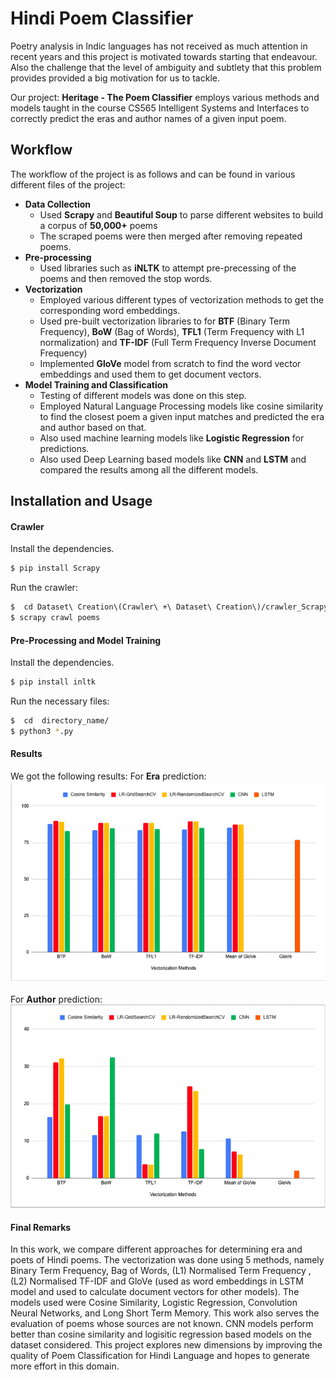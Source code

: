# Hindi Poem Classifier

Poetry analysis in Indic languages has not received as much attention in recent years and this project is motivated towards starting that endeavour. Also the challenge that the level of ambiguity and subtlety that this problem provides provided a big motivation for us to tackle.

Our project: **Heritage - The Poem Classifier** employs various methods and models taught in the course CS565 Intelligent Systems and Interfaces to correctly predict the eras and author names of a given input poem.

## Workflow
The workflow of the project is as follows and can be found in various different files of the project:

- **Data Collection**
    - Used **Scrapy** and **Beautiful Soup** to parse different websites to build a corpus of **50,000+** poems
    - The scraped poems were then merged after removing repeated poems.
 - **Pre-processing**
    - Used libraries such as **iNLTK** to attempt pre-precessing of the poems and then removed the stop words. 
  - **Vectorization**
    - Employed various different types of vectorization methods to get the corresponding word  embeddings.
    - Used pre-built vectorization libraries to for **BTF** (Binary Term Frequency), **BoW** (Bag of Words), **TFL1** (Term Frequency with L1 normalization) and **TF-IDF** (Full Term Frequency Inverse Document Frequency)
    - Implemented **GloVe** model from scratch to find the word vector embeddings and used them to get document vectors.
- **Model Training and Classification**
    - Testing of different models was done on this step.
    - Employed Natural Language Processing models like cosine similarity to find the closest poem a given input matches and predicted the era and author based on that.
    - Also used machine learning models like **Logistic Regression** for predictions.
    - Also used Deep Learning based models like **CNN** and **LSTM** and compared the results among all the different models.


## Installation and Usage
#### Crawler
Install the dependencies.
```sh
$ pip install Scrapy
```
Run the crawler:
```sh
$  cd Dataset\ Creation\(Crawler\ +\ Dataset\ Creation\)/crawler_Scrapy/
$ scrapy crawl poems
```

#### Pre-Processing and Model Training

Install the dependencies.
```sh
$ pip install inltk
```
Run the necessary files:
```sh
$  cd  directory_name/
$ python3 *.py
```
#### Results
We got the following results:
For **Era** prediction:
![Era Prediction Graph](https://github.com/mnk343/Hindi_Poem_Classifier/blob/main/Project_Reports/Images/era_prediction_results.png?raw=true)

For **Author** prediction:
![Author Prediction Graph](https://github.com/mnk343/Hindi_Poem_Classifier/blob/main/Project_Reports/Images/poet_prediction_results.png?raw=true)


#### Final Remarks
In this work, we compare different approaches for determining era and poets of Hindi poems.
The vectorization was done using 5 methods, namely Binary Term Frequency, Bag of Words, (L1) Normalised Term Frequency ,(L2) Normalised TF-IDF and GloVe (used as word embeddings in LSTM model and used to calculate document vectors for other models). The models used were Cosine Similarity, Logistic Regression, Convolution Neural Networks, and Long Short Term Memory.
This work also serves the evaluation of poems whose sources are not known. CNN models perform better than cosine similarity and logisitic regression based models on the dataset considered.
This project explores new dimensions by improving the quality of Poem Classification for Hindi Language and hopes to generate more effort in this domain.











